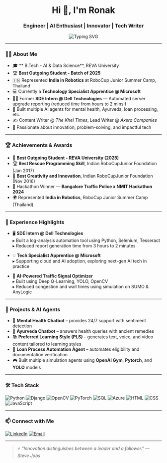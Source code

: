 <h1 align="center">Hi 👋, I'm Ronak</h1>
<h3 align="center">Engineer | AI Enthusiast | Innovator | Tech Writer</h3>

<p align="center">
  <img src="https://readme-typing-svg.demolab.com?font=Fira+Code&size=24&pause=1000&color=00F9FF&center=true&vCenter=true&width=435&lines=AI+%26+Data+Science+Engineer;Building+cool+AI+Agents+%F0%9F%A4%96;Tech+Writer+%F0%9F%93%9A;Hackathon+Winner+%F0%9F%8F%86;Python+%7C+%7C+OpenCV+%7C+Cloud" alt="Typing SVG" />
</p>

---

### 👨‍🎓 About Me

- 🎓 ** B.Tech - AI & Data Science**, REVA University  
- 🏆 **Best Outgoing Student - Batch of 2025**  
- 🇮🇳 Represented **India in Robotics** at RoboCup Junior Summer Camp, Thailand  
- 💻 Currently a **Technology Specialist Apprentice @ Microsoft**  
- 🧑‍💻 Former **SDE Intern @ Dell Technologies** — Automated server upgrade reporting (reduced time from hours to 2 mins!)  
- 🧠 Built multiple AI agents for mental health, Ayurveda, loan processing, etc.  
- ✍️ Content Writer @ *The Khel Times*, Lead Writer @ *Axera Companies*  
- 🎯 Passionate about innovation, problem-solving, and impactful tech  

---

### 🏆 Achievements & Awards

- 🏅 **Best Outgoing Student - REVA University (2025)**  
- 🏆 **Best Rescue Programming Skill**, Indian RoboCupJunior Foundation (Jan 2017)  
- 🥇 **Best Creativity and Innovation**, Indian RoboCupJunior Foundation (Nov 2016)  
- 🧠 Hackathon Winner — **Bangalore Traffic Police x NMIT Hackathon 2024**  
- 🌍 Represented **India in Robotics**, RoboCup Junior Summer Camp (Thailand)

---

### 💼 Experience Highlights

- 🖥️ **SDE Intern @ Dell Technologies**  
  ▸ Built a log-analysis automation tool using Python, Selenium, Tesseract  
  ▸ Reduced report generation time from 3 hours to 2 minutes  
  
- 💡 **Tech Specialist Apprentice @ Microsoft**  
  ▸ Supporting cloud and AI adoption, exploring next-gen AI tech in practice

- 🚦 **AI-Powered Traffic Signal Optimizer**  
  ▸ Built using Deep Q-Learning, YOLO, OpenCV  
  ▸ Reduced congestion and wait times using simulation on SUMO & AnyLogic

---

### 🚀 Projects & AI Agents

- 🤖 **Mental Health Chatbot** – provides 24/7 support with sentiment detection  
- 🌿 **Ayurveda Chatbot** – answers health queries with ancient remedies  
- 📚 **Preferred Learning Style (PLS)** – generates text, voice, and video content tailored to learning styles  
- 🏦 **Loan Process Automation Agent** – automates eligibility and documentation verification  
- 🎮 Built multiple simulation agents using **OpenAI Gym**, **Pytorch**, and **YOLO** models

---

### 🛠️ Tech Stack

![Python](https://img.shields.io/badge/-Python-3776AB?style=flat&logo=python&logoColor=white)
![Django](https://img.shields.io/badge/-Django-092E20?style=flat&logo=django)
![OpenCV](https://img.shields.io/badge/-OpenCV-5C3EE8?style=flat&logo=opencv)
![PyTorch](https://img.shields.io/badge/-PyTorch-EE4C2C?style=flat&logo=pytorch&logoColor=white)
![SQL](https://img.shields.io/badge/-SQL-4479A1?style=flat&logo=postgresql&logoColor=white)
![Azure](https://img.shields.io/badge/-Azure-0078D4?style=flat&logo=microsoft-azure&logoColor=white)
![HTML](https://img.shields.io/badge/-HTML-E34F26?style=flat&logo=html5&logoColor=white)
![CSS](https://img.shields.io/badge/-CSS-1572B6?style=flat&logo=css3&logoColor=white)
![JavaScript](https://img.shields.io/badge/-JavaScript-F7DF1E?style=flat&logo=javascript&logoColor=black)

---


### 📫 Connect with Me

[![LinkedIn](https://img.shields.io/badge/-LinkedIn-0A66C2?style=flat&logo=linkedin&logoColor=white)](https://linkedin.com/in/ronak-jain-b70362249/)
[![Email](https://img.shields.io/badge/-Email-D14836?style=flat&logo=gmail&logoColor=white)](mailto:ronakofficial1414@gmail.com)


---

> ⚡ *“Innovation distinguishes between a leader and a follower.” — Steve Jobs*

